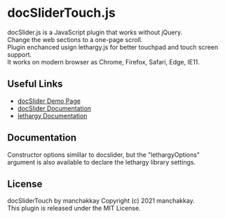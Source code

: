 # docSliderTouch.js

docSlider.js is a JavaScript plugin that works without jQuery.  
Change the web sections to a one-page scroll.  
Plugin enchanced usign lethargy.js for better touchpad and touch screen support.  
It works on modern browser as Chrome, Firefox, Safari, Edge, IE11.  


## Useful Links
* [docSlider Demo Page](https://prjct-samwest.github.io/docSlider/)
* [docSlider Documentation](https://prjct-samwest.github.io/docSlider/document.html)
* [lethargy Documentation](https://github.com/d4nyll/lethargy/blob/master/README.md)

## Documentation
Constructor options simillar to docslider, but the "lethargyOptions" argument is also available to declare the lethargy library settings. 


## License
docSliderTouch by manchakkay
Copyright (c) 2021 manchakkay.  
This plugin is released under the MIT License.